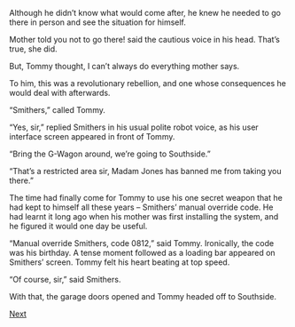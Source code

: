 Although he didn’t know what would come after, he knew he needed to go there in person and see the situation for himself.

Mother told you not to go there! said the cautious voice in his head. That’s true, she did.

But, Tommy thought, I can’t always do everything mother says.

To him, this was a revolutionary rebellion, and one whose consequences he would deal with afterwards. 

“Smithers,” called Tommy.

“Yes, sir,” replied Smithers in his usual polite robot voice, as his user interface screen appeared in front of Tommy. 

“Bring the G-Wagon around, we’re going to Southside.”

“That’s a restricted area sir, Madam Jones has banned me from taking you there.”

The time had finally come for Tommy to use his one secret weapon that he had kept to himself all these years – Smithers’ manual override code. He had learnt it long ago when his mother was first installing the system, and he figured it would one day be useful. 

“Manual override Smithers, code 0812,” said Tommy. Ironically, the code was his birthday. A tense moment followed as a loading bar appeared on Smithers’ screen. Tommy felt his heart beating at top speed. 

“Of course, sir,” said Smithers. 

With that, the garage doors opened and Tommy headed off to Southside.

[Next](https://dorsadanesh.github.io/RisingTides-Sink-or-Swim/tommy10-1.html)
